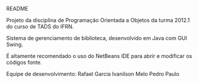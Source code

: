 README

Projeto da disciplina de Programação Orientada a Objetos da turma 2012.1 do
curso de TADS do IFRN.

Sistema de gerenciamento de biblioteca, desenvolvido em Java com GUI Swing.

É altamente recomendado o uso do NetBeans IDE para abrir e modificar os
códigos fonte.

Equipe de desenvolvimento:
Rafael Garcia
Ivanilson Melo
Pedro Paulo